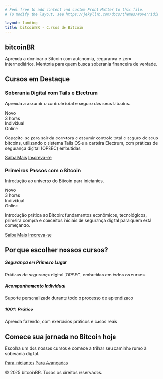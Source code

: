 ```yaml
---
# Feel free to add content and custom Front Matter to this file.
# To modify the layout, see https://jekyllrb.com/docs/themes/#overriding-theme-defaults

layout: landing
title: bitcoinBR - Cursos de Bitcoin
---
```


<!-- Navigation Buttons -->
<div class="position-fixed top-0 end-0 p-3" style="z-index: 1000;">
    <div class="d-flex gap-2">
        <a href="/" class="btn btn-primary rounded-circle" title="Home">
            <i class="bi bi-house-fill"></i>
        </a>
        <a href="/contato" class="btn btn-primary rounded-circle" title="Contato">
            <i class="bi bi-envelope-fill"></i>
        </a>
        <a href="/agenda" class="btn btn-primary rounded-circle" title="Agenda">
            <i class="bi bi-calendar-check-fill"></i>
        </a>
    </div>
</div>

<!-- Hero Section -->
<section class="hero">
    <div class="container">
        <div class="row align-items-center">
            <div class="col-lg-8">
                <h1 class="display-4 fw-bold mb-4">bitcoinBR</h1>
                <p class="lead mb-4">Aprenda a dominar o Bitcoin com autonomia, segurança e zero intermediários. Mentoria  para quem busca soberania financeira de verdade.</p>
            </div>
        </div>
    </div>
</section>

<!-- Featured Course Section -->
<section class="py-5">
    <div class="container">
        <h2 class="section-title">Cursos em Destaque</h2>
        <div class="row g-4">
            <div class="col-lg-6">
                <div class="card feature-card h-100">
                    <div class="card-body">
                        <div class="d-flex justify-content-between align-items-start mb-3">
                            <div>
                                <h3 class="h4 mb-2">Soberania Digital com Tails e Electrum</h3>
                                <p class="text-muted mb-3">Aprenda a assumir o controle total e seguro dos seus bitcoins.</p>
                            </div>
                            <span class="badge bg-primary">Novo</span>
                        </div>
                        <div class="d-flex gap-3 mb-4">
                            <div class="d-flex align-items-center">
                                <i class="bi bi-clock text-primary me-2"></i>
                                <span>3 horas</span>
                            </div>
                            <div class="d-flex align-items-center">
                                <i class="bi bi-person-check text-primary me-2"></i>
                                <span>Individual</span>
                            </div>
                            <div class="d-flex align-items-center">
                                <i class="bi bi-laptop text-primary me-2"></i>
                                <span>Online</span>
                            </div>
                        </div>
                        <p class="mb-4">Capacite-se para sair da corretora e assumir controle total e seguro de seus bitcoins, utilizando o sistema Tails OS e a carteira Electrum, com práticas de segurança digital (OPSEC) embutidas.</p>
                        <div class="d-flex gap-2">
                            <a href="/cursos/soberania-digital/" class="btn btn-outline-primary">Saiba Mais</a>
                            <a href="https://buy.stripe.com/aEU02M77G7vSgz6dQQ" class="btn btn-primary" target="_blank" rel="noopener noreferrer">
                                <i class="bi bi-credit-card me-2"></i>Inscreva-se
                            </a>
                        </div>
                    </div>
                </div>
            </div>
            <div class="col-lg-6">
                <div class="card feature-card h-100">
                    <div class="card-body">
                        <div class="d-flex justify-content-between align-items-start mb-3">
                            <div>
                                <h3 class="h4 mb-2">Primeiros Passos com o Bitcoin</h3>
                                <p class="text-muted mb-3">Introdução ao universo do Bitcoin para iniciantes.</p>
                            </div>
                            <span class="badge bg-primary">Novo</span>
                        </div>
                        <div class="d-flex gap-3 mb-4">
                            <div class="d-flex align-items-center">
                                <i class="bi bi-clock text-primary me-2"></i>
                                <span>3 horas</span>
                            </div>
                            <div class="d-flex align-items-center">
                                <i class="bi bi-person-check text-primary me-2"></i>
                                <span>Individual</span>
                            </div>
                            <div class="d-flex align-items-center">
                                <i class="bi bi-laptop text-primary me-2"></i>
                                <span>Online</span>
                            </div>
                        </div>
                        <p class="mb-4">Introdução prática ao Bitcoin: fundamentos econômicos, tecnológicos, primeira compra e conceitos iniciais de segurança digital para quem está começando.</p>
                        <div class="d-flex gap-2">
                            <a href="/cursos/primeiros-passos/" class="btn btn-outline-primary">Saiba Mais</a>
                            <a href="https://buy.stripe.com/8wM16Q4Zy9E04Qo7su" class="btn btn-primary" target="_blank" rel="noopener noreferrer">
                                <i class="bi bi-credit-card me-2"></i>Inscreva-se
                            </a>
                        </div>
                    </div>
                </div>
            </div>
        </div>
    </div>
</section>

<!-- Why Choose Us Section -->
<section class="py-5 bg-light">
    <div class="container">
        <h2 class="section-title text-center">Por que escolher nossos cursos?</h2>
        <div class="row g-4">
            <div class="col-md-4">
                <div class="card feature-card h-100">
                    <div class="card-body text-center">
                        <i class="bi bi-shield-check display-4 text-primary mb-3"></i>
                        <h5>Segurança em Primeiro Lugar</h5>
                        <p>Práticas de segurança digital (OPSEC) embutidas em todos os cursos</p>
                    </div>
                </div>
            </div>
            <div class="col-md-4">
                <div class="card feature-card h-100">
                    <div class="card-body text-center">
                        <i class="bi bi-person-check display-4 text-primary mb-3"></i>
                        <h5>Acompanhamento Individual</h5>
                        <p>Suporte personalizado durante todo o processo de aprendizado</p>
                    </div>
                </div>
            </div>
            <div class="col-md-4">
                <div class="card feature-card h-100">
                    <div class="card-body text-center">
                        <i class="bi bi-laptop display-4 text-primary mb-3"></i>
                        <h5>100% Prático</h5>
                        <p>Aprenda fazendo, com exercícios práticos e casos reais</p>
                    </div>
                </div>
            </div>
        </div>
    </div>
</section>

<!-- CTA Section -->
<section class="py-5 bg-primary text-white">
    <div class="container text-center">
        <h2 class="mb-4">Comece sua jornada no Bitcoin hoje</h2>
        <p class="lead mb-4">Escolha um dos nossos cursos e comece a trilhar seu caminho rumo à soberania digital.</p>
        <div class="d-flex justify-content-center gap-3">
            <a href="/cursos/primeiros-passos/" class="btn btn-light btn-lg">Para Iniciantes</a>
            <a href="/cursos/soberania-digital/" class="btn btn-outline-light btn-lg">Para Avançados</a>
        </div>
    </div>
</section>

<!-- Footer -->
<footer class="py-4 bg-dark text-white">
    <div class="container text-center">
        <p class="mb-0">© 2025 bitcoinBR. Todos os direitos reservados.</p>
    </div>
</footer>
